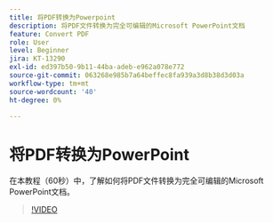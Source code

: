```yaml
---
title: 将PDF转换为Powerpoint
description: 将PDF文件转换为完全可编辑的Microsoft PowerPoint文档
feature: Convert PDF
role: User
level: Beginner
jira: KT-13290
exl-id: ed397b50-9b11-44ba-adeb-e962a078e772
source-git-commit: 063268e985b7a64beffec8fa939a3d8b38d3d03a
workflow-type: tm+mt
source-wordcount: '40'
ht-degree: 0%

---
```


# 将PDF转换为PowerPoint

在本教程（60秒）中，了解如何将PDF文件转换为完全可编辑的Microsoft PowerPoint文档。

>[!VIDEO](https://video.tv.adobe.com/v/3437342?quality=12&learn=on&hidetitle=true&captions=chi_hans)
